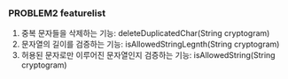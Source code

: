 ### PROBLEM2 featurelist

1. 중복 문자들을 삭제하는 기능: deleteDuplicatedChar(String cryptogram)
2. 문자열의 길이를 검증하는 기능: isAllowedStringLegnth(String cryptogram)
3. 허용된 문자로만 이루어진 문자열인지 검증하는 기능: isAllowedString(String cryptogram)
